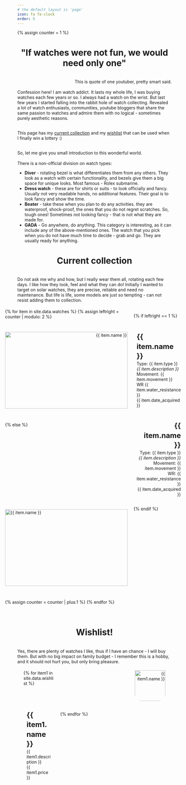 ```yaml
---
# the default layout is 'page'
icon: fa fa-clock
order: 5
---
```

{% assign counter = 1 %}

<style>
    .item_name {
    font-weight:bold;
    font-size: 1.46rem;
    line-height: 1.35;
    }
    .container {
        display:grid;
        place-content: center;
        grid-template-columns: 1fr 1fr;
        gap: 20px;
    }
    .container_wishlist {
        display:grid;
        place-content: center;
        grid-template-columns: 100px 1fr;
        gap: 20px;
    }    
    .container > div {
        padding: 10px 0px;
    }         

    .container > div > a > img {
    border-width: 12px;
    border-style: solid;
    border-image: url("/assets/img/images/png-transparent-frame-border-silver.png") 16 stretch;   }

@media (max-width: 400px) {
    .container {
        display:grid;  
        grid-template-columns: 1fr;
    }
    .container > div {
        text-align: center !important;
        width:100%;
    }
    .container > div > a > img {
        border-radius: 20px !important;
    }    
    .mobile_hide {
        display: none;
    }
    .mobile_show {
        display: block !important;
    }
    .p_b_30 {
        padding-bottom: 30px !important;
    }
    .p_b_0 {
        padding-bottom: 0px !important;
    }    
    .p_t_0 {
        padding-top: 0px !important;
    }

#post-list .card , {
    border-radius:14px;
    border-width: 12px;
    border-style: solid;
    border-image: url("/assets/img/images/png-transparent-frame-border-silver.png") 18 stretch;
    border-image-outset: 0px;
    background: var(--card-bg);
}


}

</style>    

<H1 style="text-align:center">"If watches were not fun, we would need only one"</H1><br>
<div width="100%" style="text-align:right">This is quote of one youtuber, pretty smart said.</div><br>
<div width="100%" style="text-align:left">
Confession here! I am watch addict. It lasts my whole life, I was buying watches each few years or so. I always had a watch on the wrist. But last few years I started falling into the rabbit hole of watch collecting. Revealed a lot of watch enthusiasts, communities, youtube bloggers that share the same passion to watches and admire them with no logical - sometimes purely aesthetic reasons.<br><br>

This page has my <a href="#current_collection">current collection</a> and my <a href="#wishlist_collection">wishlist</a> that can be used when I finally win a lottery :)<br><br>

So, let me give you small introduction to this wonderful world.<br><br>
There is a non-official division on watch types:<br>
<ul>
<li><b>Diver</b> - rotating bezel is what differentiates them from any others. They look as a watch with certain functionality, and bezels give them a big space for unique looks. Most famous - Rolex submarine.</li>
<li><b>Dress watch</b> - these are for shirts or suits - to look officially and fancy. Usually not very readable hands, no additional features. Their goal is to look fancy and show the time.</li>
<li><b>Beater</b> - take these when you plan to do any activities. they are waterproof, shock-proof, the ones that you do not regret scratches. So, tough ones! Sometimes not looking fancy - that is not what they are made for.</li>
<li><b>GADA</b> - Go anywhere, do anything. This category is interesting, as it can include any of the above-mentioned ones. The watch that you pick when you do not have much time to decide - grab and go. They are usually ready for anything.</li>
</ul>
</div>


<H1 id="current_collection" style="text-align:center">Current collection</H1><br>
Do not ask me why and how, but I really wear them all, rotating each few days. I like how they look, feel and what they can do! Initially I wanted to target on solar watches, they are precise, reliable and need no maintenance. But life is life, some models are just so tempting - can not resist adding them to collection.<br>

<div class="container" style="padding: 20px">
{% for item in site.data.watches %}
{% assign leftright = counter | modulo: 2 %}

{% if leftright == 1 %}
<div class="p_b_0" style="text-align: right">
<img alt="{{ item.name }}" src="{{item.image}}" style="object-fit: cover; width:400px; height:250px;"></div>
<div class="p_b_30 p_t_0" style="padding:10px; text-align: left; justify-self: stretch;">
<span class="item_name">{{ item.name }}</span><br>
Type: {{ item.type }}<br>
<i>{{ item.description }}</i><br>
Movement: {{ item.movement }}<br>
WR {{ item.water_resistance }}<br>
{{ item.date_acquired }}<br>
</div>

{% else %}
<div class="p_b_0" class="mobile_show" style="text-align: left; display: none;">
<img class="mobile_show" alt="{{ item.name }}" src="{{item.image}}" style="display: none; object-fit: cover; width:400px; height:250px">
</div>
<div class="p_b_30 p_t_0" style="padding:10px; text-align: right">
<span class="item_name">{{ item.name }}</span><br>
Type: {{ item.type }}<br>
<i>{{ item.description }}</i><br>
Movement: {{ item.movement }}<br>
WR: {{ item.water_resistance }}<br>
{{ item.date_acquired }}<br>
</div>
<div class="mobile_hide" style="text-align: left">
<img class="mobile_hide" alt="{{ item.name }}" src="{{item.image}}" style="object-fit: cover; width:400px; height:250px">
</div>
{% endif %}

{% assign counter = counter | plus:1 %}
{% endfor %}
</div>





<H1 id="wishlist_collection" style="text-align:center">Wishlist!</H1><br>
Yes, there are plenty of watches I like, thus if I have an chance - I will buy them. But with no big impact on family budget - I remember this is a hobby, and it should not hurt you, but only bring pleasure.<br>

<div class="container_wishlist" style="padding: 20px">
{% for item1 in site.data.wishlist %}

<div class="p_b_0" style="text-align: right">
<img alt="{{ item1.name }}" src="{{item1.image}}" style="object-fit: cover; width:100px; height:100px; border-radius: 0px 0px 20px 20px;"></div>
<div class="p_b_30 p_t_0" style="padding:10px; text-align: left; justify-self: stretch;">
<span class="item_name">{{ item1.name }}</span><br>
{{ item1.description }}<br>
{{ item1.price }}<br>
</div>

{% endfor %}
</div>